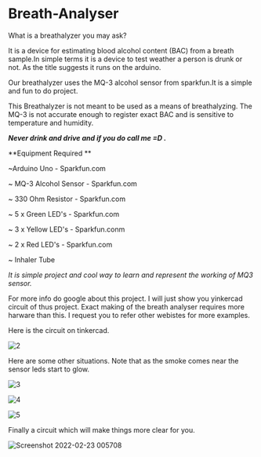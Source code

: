 # Breath-Analyser


What is a breathalyzer you may ask? 


It is a device for estimating blood alcohol content (BAC) from a breath sample.In simple terms it is a device to test weather a person is drunk or not. As the title suggests it runs on the arduino.

Our breathalyzer uses the MQ-3 alcohol sensor from sparkfun.It is a simple and fun to do project.

This Breathalyzer is not meant to be used as a means of breathalyzing. 
The MQ-3 is not accurate enough to register exact BAC and is sensitive to temperature and humidity.

_**Never drink and drive and if you do call me =D .**_





**Equipment Required
**
 
 
~Arduino Uno - Sparkfun.com

~ MQ-3 Alcohol Sensor - Sparkfun.com

~ 330 Ohm Resistor - Sparkfun.com

~ 5 x Green LED's - Sparkfun.com

~ 3 x Yellow LED's - Sparkfun.conm

~ 2 x Red LED's - Sparkfun.com

~ Inhaler Tube






<!-- **Something from chemical POV**



When the user exhales into a breath analyzer, any ethanol present in their breath is oxidized to acetic acid at the anode:



CH3CH2OH(g) + H2O(l) → CH3CO2H(l) + 4H+(aq) + 4e-



At the cathode, atmospheric oxygen is reduced:



O2(g) + 4H+(aq) + 4e- → 2H2O(l)



The overall reaction is the oxidation of ethanol to acetic acid and water.



CH3CH2OH(l) + O2(g) → CH3COOH(l) + H2O(l)



The electrical current produced by this reaction is measured by a microprocessor, and displayed as an approximation of overall blood alcohol content (BAC) by the Alcosensor.
 -->



_It is simple project and cool way to learn and represent the working of MQ3 sensor._


For more info do google about this project. I will just show you yinkercad circuit of thus project. Exact making of the breath analyser requires more harware than this. I request you to refer other webistes for more examples.




Here is the circuit on tinkercad.

![2](https://user-images.githubusercontent.com/96690206/155204838-a6e786c1-d39d-43d4-8520-073eee3fb9eb.png)







Here are some other situations. Note that as the smoke comes near the sensor leds start to glow.







![3](https://user-images.githubusercontent.com/96690206/155204972-b26116d3-2d7c-4a27-9e60-e4b21823384d.png)





![4](https://user-images.githubusercontent.com/96690206/155204980-32f3cd56-a285-4f5c-961f-fb5952085a62.png)





![5](https://user-images.githubusercontent.com/96690206/155204989-15932f0c-d561-4cf9-9dc8-d68f4ecc134e.png)





Finally a circuit which will make things more clear for you. 





![Screenshot 2022-02-23 005708](https://user-images.githubusercontent.com/96690206/155205083-0a11e70d-90f8-49ee-bcf0-5a658fe5a80f.png)




